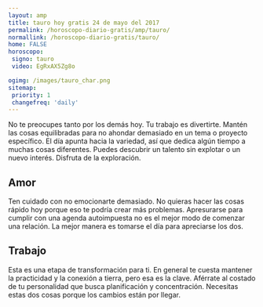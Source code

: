```yaml
---
layout: amp
title: tauro hoy gratis 24 de mayo del 2017 
permalink: /horoscopo-diario-gratis/amp/tauro/
normallink: /horoscopo-diario-gratis/tauro/
home: FALSE
horoscopo:
 signo: tauro
 video: EgRxAX5Zg8o

ogimg: /images/tauro_char.png
sitemap:
 priority: 1
 changefreq: 'daily'
---
```



No te preocupes tanto por los demás hoy. Tu trabajo es divertirte. Mantén las cosas equilibradas para no ahondar demasiado en un tema o proyecto específico. El día apunta hacia la variedad, así que dedica algún tiempo a muchas cosas diferentes. Puedes descubrir un talento sin explotar o un nuevo interés. Disfruta de la exploración.

## Amor

Ten cuidado con no emocionarte demasiado. No quieras hacer las cosas rápido hoy porque eso te podría crear más problemas. Apresurarse para cumplir con una agenda autoimpuesta no es el mejor modo de comenzar una relación. La mejor manera es tomarse el día para apreciarse los dos.

## Trabajo

Esta es una etapa de transformación para ti. En general te cuesta mantener la practicidad y la conexión a tierra, pero esa es la clave. Aférrate al costado de tu personalidad que busca planificación y concentración. Necesitas estas dos cosas porque los cambios están por llegar.
